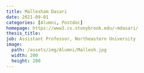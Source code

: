 ```yaml
---
title: Mallesham Dasari
date: 2021-09-01
categories: [Alumni, Postdoc]
homepage: https://www3.cs.stonybrook.edu/~mdasari/
thesis_title: 
job: Assistant Professor, Northeastern University
image:
  path: /assets/img/Alumni/Mallesh.jpg
  width: 200
  height: 200
---
```


